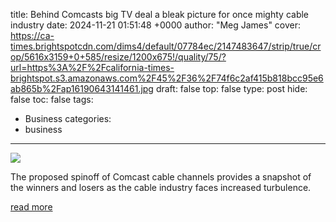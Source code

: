title: Behind Comcasts big TV deal a bleak picture for once mighty cable industry
date: 2024-11-21 01:51:48 +0000
author: "Meg James"
cover: https://ca-times.brightspotcdn.com/dims4/default/07784ec/2147483647/strip/true/crop/5616x3159+0+585/resize/1200x675!/quality/75/?url=https%3A%2F%2Fcalifornia-times-brightspot.s3.amazonaws.com%2F45%2F36%2F74f6c2af415b818bcc95e6ab865b%2Fap16190643141461.jpg
draft: false
top: false
type: post
hide: false
toc: false
tags:
  - Business
categories:
  - business
---

![](https://ca-times.brightspotcdn.com/dims4/default/07784ec/2147483647/strip/true/crop/5616x3159+0+585/resize/1200x675!/quality/75/?url=https%3A%2F%2Fcalifornia-times-brightspot.s3.amazonaws.com%2F45%2F36%2F74f6c2af415b818bcc95e6ab865b%2Fap16190643141461.jpg)

The proposed spinoff of Comcast cable channels provides a snapshot of the winners and losers as the cable industry faces increased turbulence.

[read more](https://www.latimes.com/entertainment-arts/business/story/2024-11-20/comcasts-proposed-spinoff-cable-industry-bravo-usa-oxygen)

